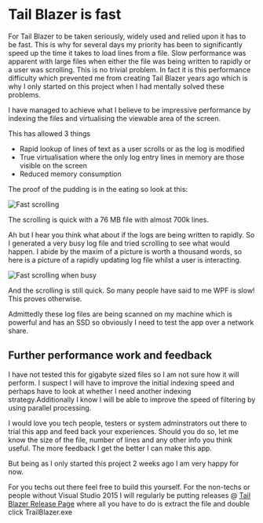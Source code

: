 # Tail Blazer is fast

For Tail Blazer to be taken seriously, widely used and relied upon it has to be fast. This is why for several days my priority has been to significantly speed up the time it takes to load lines from a file. Slow performance was apparent with large files when either the file was being written to rapidly or a user was scrolling. This is no trivial problem. In fact it is this performance difficulty which prevented me from creating Tail Blazer years ago which is why I only started on this project when I had mentally solved these problems.

I have managed to achieve what I believe to be impressive performance by indexing the files and virtualising the viewable area of the screen. 

This has allowed 3 things

 - Rapid lookup of lines of text as a user scrolls or as the log is modified
 - True virtualisation where the only log entry lines in memory are those visible on the screen 
 - Reduced memory consumption

The proof of the pudding is in the eating so look at this:

![Fast scrolling](https://github.com/RolandPheasant/TailBlazer/blob/master/Images/FastScrolling.gif)

The scrolling is quick with a 76 MB file with almost 700k lines.

Ah but I hear you think what about if the logs are being written to rapidly.  So I generated a very busy log file and tried scrolling to see what would happen.  I abide by the maxim of a picture is worth a thousand words, so here is a picture of a rapidly updating log file whilst a user is interacting.

![Fast scrolling when busy](https://github.com/RolandPheasant/TailBlazer/blob/master/Images/FastScrollingWhenBusy.gif)

And the scrolling is still quick. So many people have said to me WPF is slow! This proves otherwise.

Admittedly these log files are being scanned on my machine which is powerful and has an SSD so obviously I need to test the app  over a network share.

## Further performance work and feedback

I have not tested this for gigabyte sized files so I am not sure how it will perform. I suspect I will have to improve the initial indexing speed and perhaps have to look at whether I need another indexing strategy.Additionally I know I will be able to improve the speed of filtering by using parallel processing.

I would love you tech people, testers or system adminstrators out there to trial this app and feed back your experiences.  Should you do so, let me know the size of the file, number of lines and any other info you think useful. The more feedback I get the better I can make this app. 

But being as I only started this project 2 weeks ago I am very happy for now.

For you techs out there feel free to build this yourself. For the non-techs or people without Visual Studio 2015 I will regularly be putting releases  @ [Tail Blazer Release Page](https://github.com/RolandPheasant/TailBlazer/releases) where all you have to do is extract the file and double click TrailBlazer.exe
